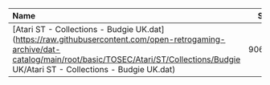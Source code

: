 |Name|Size|
|:---|---:|
|[Atari ST - Collections - Budgie UK.dat](https://raw.githubusercontent.com/open-retrogaming-archive/dat-catalog/main/root/basic/TOSEC/Atari/ST/Collections/Budgie UK/Atari ST - Collections - Budgie UK.dat)|90663|
